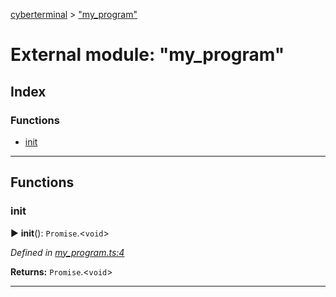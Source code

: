 [cyberterminal](../README.md) > ["my_program"](../modules/_my_program_.md)



# External module: "my_program"

## Index

### Functions

* [init](_my_program_.md#init)



---
## Functions
<a id="init"></a>

###  init

► **init**(): `Promise`.<`void`>



*Defined in [my_program.ts:4](https://github.com/FantasyInternet/cyberterminal/blob/HEAD/src/my_program.ts#L4)*





**Returns:** `Promise`.<`void`>





___


